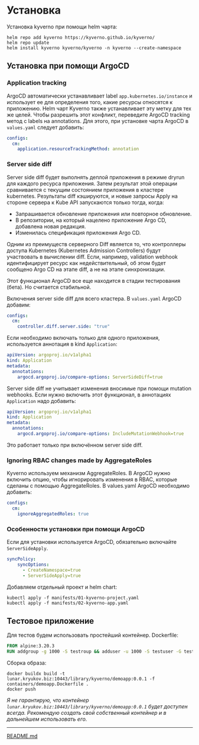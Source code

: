 # Установка

Установка kyverno при помощи helm чарта:

```shell
helm repo add kyverno https://kyverno.github.io/kyverno/
helm repo update
helm install kyverno kyverno/kyverno -n kyverno --create-namespace
```

## Установка при помощи ArgoCD

### Application tracking

ArgoCD автоматически устанавливает label `app.kubernetes.io/instance` и использует ее для определения того, какие ресурсы относятся к приложению. Helm чарт Kyverno также устанавливает эту метку для тех же целей. Чтобы разрешить этот конфликт, переведите ArgoCD tracking метод с labels на annotations. Для этого, при установке чарта ArgoCD в `values.yaml` следует добавить:

```yaml
configs:
  cm:
    application.resourceTrackingMethod: annotation   
```

### Server side diff

Server side diff будет выполнять деплой приложения в режиме dryrun для каждого ресурса приложения. Затем результат этой операции сравнивается с текущим состоянием приложения в кластере kubernetes. Результаты diff кэшируются, и новые запросы Apply на стороне сервера к Kube API запускаются только тогда, когда:

- Запрашивается обновление приложения или повторное обновление.
- В репозитории, на который нацелено приложение Argo CD, добавлена новая редакция.
- Изменилась спецификация приложения Argo CD.

Одним из преимуществ серверного Diff является то, что контроллеры доступа Kubernetes (Kubernetes Admission Controllers) будут участвовать в вычислении diff. Если, например, validation webhook идентифицирует ресурс как недействительный, об этом будет сообщено Argo CD на этапе diff, а не на этапе синхронизации.

Этот функционал ArgoCD все еще находится в стадии тестирования (бета). Но считается стабильной.

Включения server side diff для всего кластера. В `values.yaml` ArgoCD добавим:

```yaml
configs:
  cm:
    controller.diff.server.side: "true"   
```

Если необходимо включать только для одного приложения, используется аннотация в kind `Application`:

```yaml
apiVersion: argoproj.io/v1alpha1
kind: Application
metadata:
  annotations:
    argocd.argoproj.io/compare-options: ServerSideDiff=true
```

Server side diff не учитывает изменения вносимые при помощи mutation webhooks. Если нужно включить этот функционал, в аннотациях `Application` надо добавить:

```yaml
apiVersion: argoproj.io/v1alpha1
kind: Application
metadata:
  annotations:
    argocd.argoproj.io/compare-options: IncludeMutationWebhook=true
```

Это работает только при включённом server side diff.

### Ignoring RBAC changes made by AggregateRoles

Kyverno используем механизм AggregateRoles. В ArgoCD нужно включить опцию, чтобы игнорировать изменения в RBAC, которые сделаны с помощью AggregateRoles. В values.yaml ArgoCD необходимо добавить:

```yaml
configs:
  cm:
    ignoreAggregatedRoles: true
```

### Особенности установки при помощи ArgoCD

Если для установки используется ArgoCD, обязательно включайте `ServerSideApply`.

```yaml
syncPolicy:
    syncOptions:
      - CreateNamespace=true
      - ServerSideApply=true
```

Добавляем отдельный проект и helm chart:

```shell
kubectl apply -f manifests/01-kyverno-project.yaml
kubectl apply -f manifests/02-kyverno-app.yaml
```

## Тестовое приложение

Для тестов будем использовать простейший контейнер. Dockerfile:

```Dockerfile
FROM alpine:3.20.3
RUN addgroup -g 1000 -S testroup && adduser -u 1000 -S testuser -G testroup
```

Сборка образа:

```shell
docker buildx build -t lunar.kryukov.biz:10443/library/kyverno/demoapp:0.0.1 -f containers/demoapp.Dockerfile .
docker push
```

_Я не гарантирую, что контейнер `lunar.kryukov.biz:10443/library/kyverno/demoapp:0.0.1` будет доступен всегда. Рекомендую создать свой собственный контейнер и в дальнейшем использовать его._

---
[README.md](README.md)
